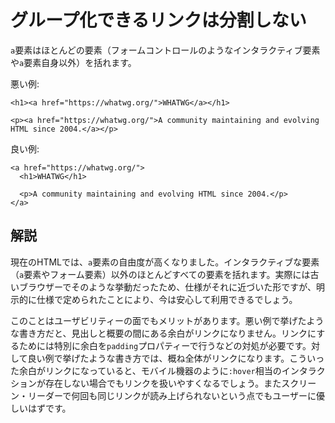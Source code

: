 # グループ化できるリンクは分割しない

`a`要素はほとんどの要素（フォームコントロールのようなインタラクティブ要素や`a`要素自身以外）を括れます。

悪い例:

    <h1><a href="https://whatwg.org/">WHATWG</a></h1>
    
    <p><a href="https://whatwg.org/">A community maintaining and evolving HTML since 2004.</a></p>

良い例:

    <a href="https://whatwg.org/">
      <h1>WHATWG</h1>
    
      <p>A community maintaining and evolving HTML since 2004.</p>
    </a>


## 解説

現在のHTMLでは、`a`要素の自由度が高くなりました。インタラクティブな要素（`a`要素やフォーム要素）以外のほとんどすべての要素を括れます。実際には古いブラウザーでそのような挙動だったため、仕様がそれに近づいた形ですが、明示的に仕様で定められたことにより、今は安心して利用できるでしょう。

このことはユーザビリティーの面でもメリットがあります。悪い例で挙げたような書き方だと、見出しと概要の間にある余白がリンクになりません。リンクにするためには特別に余白を`padding`プロパティーで行うなどの対処が必要です。対して良い例で挙げたような書き方では、概ね全体がリンクになります。こういった余白がリンクになっていると、モバイル機器のように`:hover`相当のインタラクションが存在しない場合でもリンクを扱いやすくなるでしょう。またスクリーン・リーダーで何回も同じリンクが読み上げられないという点でもユーザーに優しいはずです。
